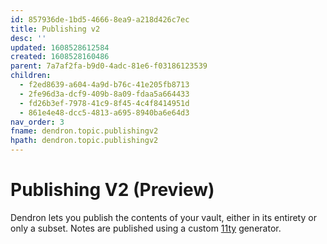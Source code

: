 ```yaml
---
id: 857936de-1bd5-4666-8ea9-a218d426c7ec
title: Publishing v2
desc: ''
updated: 1608528612584
created: 1608528160486
parent: 7a7af2fa-b9d0-4adc-81e6-f03186123539
children:
  - f2ed8639-a604-4a9d-b76c-41e205fb8713
  - 2fe96d3a-dcf9-409b-8a09-fdaa5a664433
  - fd26b3ef-7978-41c9-8f45-4c4f8414951d
  - 861e4e48-dcc5-4813-a695-8940ba6e64d3
nav_order: 3
fname: dendron.topic.publishingv2
hpath: dendron.topic.publishingv2
---
```

# Publishing V2 (Preview)

Dendron lets you publish the contents of your vault, either in its entirety or only a subset. Notes are published using a custom [11ty](https://www.11ty.dev/) generator.

